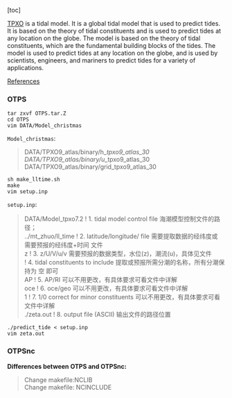 [toc]

<a href="https://www.esr.org/tpxo/" target="_blank">TPXO</a> is a tidal model. It is a global tidal model that is used to predict tides. It is based on the theory of tidal constituents and is used to predict tides at any location on the globe. The model is based on the theory of tidal constituents, which are the fundamental building blocks of the tides. The model is used to predict tides at any location on the globe, and is used by scientists, engineers, and mariners to predict tides for a variety of applications.

<a href="https://blog.csdn.net/zhuyuzz/article/details/121049907" target="_blank">References</a>

### OTPS

```shell
tar zxvf OTPS.tar.Z
cd OTPS
vim DATA/Model_christmas
```

`Model_christmas`:
> DATA/TPXO9_atlas/binary/h_*_tpxo9_atlas_30 \
> DATA/TPXO9_atlas/binary/u_*_tpxo9_atlas_30 \
> DATA/TPXO9_atlas/binary/grid_tpxo9_atlas_30


```shell
sh make_lltime.sh
make
vim setup.inp
```
`setup.inp`:
> DATA/Model_tpxo7.2         ! 1. tidal model control file  海潮模型控制文件的路径； \
> ../mt_zhuo/ll_time         ! 2. latitude/longitude/<time> file 需要提取数据的经纬度或 需要预报的经纬度+时间 文件 \
> z                          ! 3. z/U/V/u/v  需要预报的数据类型，水位(z)，潮流(u)，具体见文件 \
>                            ! 4. tidal constituents to include  提取或预报所需分潮的名称，所有分潮保持为 空 即可 \
> AP                         ! 5. AP/RI  可以不用更改，有具体要求可看文件中详解 \
> oce                        ! 6. oce/geo  可以不用更改，有具体要求可看文件中详解 \
> 1                          ! 7. 1/0 correct for minor constituents  可以不用更改，有具体要求可看文件中详解 \
> ./zeta.out                 ! 8. output file (ASCII)  输出文件的路径位置  

```shell
./predict_tide < setup.inp
vim zeta.out
```


### OTPSnc

**Differences between OTPS and OTPSnc:**

> Change makefile:NCLIB \
> Change makefile: NCINCLUDE
